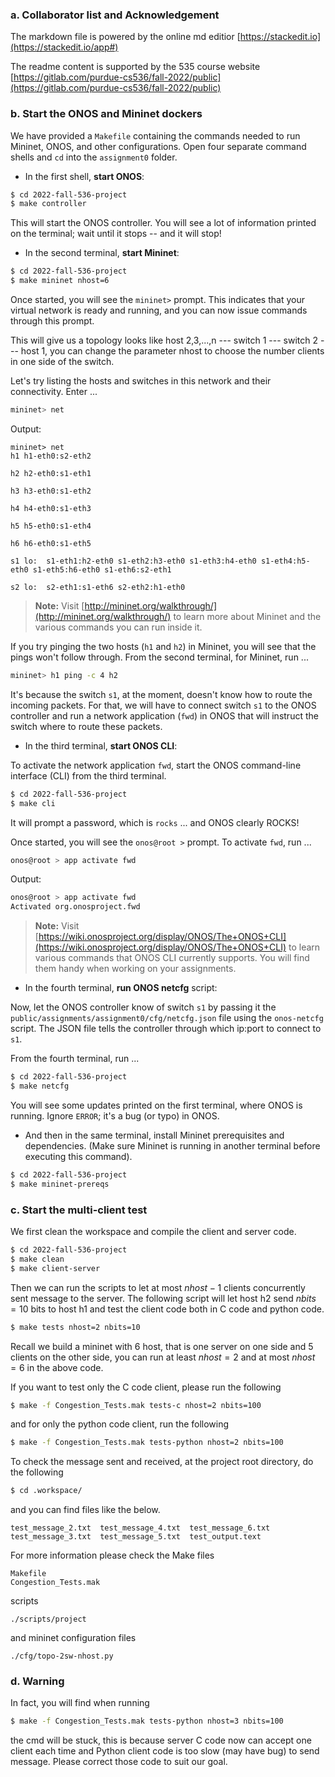 ### a. Collaborator list and Acknowledgement

The markdown file is powered by the online md editior [https://stackedit.io](https://stackedit.io/app#) 

The readme content is supported by the 535 course website [https://gitlab.com/purdue-cs536/fall-2022/public](https://gitlab.com/purdue-cs536/fall-2022/public)

### b. Start the ONOS and Mininet dockers

We have provided a `Makefile` containing the commands needed to run Mininet, ONOS, and other configurations. Open four separate command shells and `cd` into the `assignment0` folder.

* In the first shell, **start ONOS**:

```sh
$ cd 2022-fall-536-project
$ make controller
```

This will start the ONOS controller. You will see a lot of information printed on the terminal; wait until it stops -- and it will stop!

* In the second terminal, **start Mininet**:

```sh
$ cd 2022-fall-536-project
$ make mininet nhost=6
```

Once started, you will see the `mininet>` prompt. This indicates that your virtual network is ready and running, and you can now issue commands through this prompt.

This will give us a topology looks like host 2,3,...,n --- switch 1 --- switch 2 --- host 1, you can change the parameter nhost to choose the number clients in one side of the switch. 

Let's try listing the hosts and switches in this network and their connectivity. Enter ...

```sh
mininet> net
```

Output:
```
mininet> net
h1 h1-eth0:s2-eth2

h2 h2-eth0:s1-eth1

h3 h3-eth0:s1-eth2

h4 h4-eth0:s1-eth3

h5 h5-eth0:s1-eth4

h6 h6-eth0:s1-eth5

s1 lo:  s1-eth1:h2-eth0 s1-eth2:h3-eth0 s1-eth3:h4-eth0 s1-eth4:h5-eth0 s1-eth5:h6-eth0 s1-eth6:s2-eth1

s2 lo:  s2-eth1:s1-eth6 s2-eth2:h1-eth0
```


> **Note:** Visit [http://mininet.org/walkthrough/](http://mininet.org/walkthrough/) to learn more about Mininet and the various commands you can run inside it.

If you try pinging the two hosts (`h1` and `h2`) in Mininet, you will see that the pings won't follow through. From the second terminal, for Mininet, run ...

```sh
mininet> h1 ping -c 4 h2
```

It's because the switch `s1`, at the moment, doesn't know how to route the incoming packets. For that, we will have to connect switch `s1` to the ONOS controller and run a network application (`fwd`) in ONOS that will instruct the switch where to route these packets.

* In the third terminal, **start ONOS CLI**:

To activate the network application `fwd`, start the ONOS command-line interface (CLI) from the third terminal.

```sh
$ cd 2022-fall-536-project
$ make cli 
```

It will prompt a password, which is `rocks` ... and ONOS clearly ROCKS!

Once started, you will see the `onos@root >` prompt. To activate `fwd`, run ...

```sh
onos@root > app activate fwd
```

Output:
``` sh
onos@root > app activate fwd
Activated org.onosproject.fwd
```

> **Note:** Visit [https://wiki.onosproject.org/display/ONOS/The+ONOS+CLI](https://wiki.onosproject.org/display/ONOS/The+ONOS+CLI) to learn various commands that ONOS CLI currently supports. You will find them handy when working on your assignments.

* In the fourth terminal, **run ONOS netcfg** script:

Now, let the ONOS controller know of switch `s1` by passing it the `public/assignments/assignment0/cfg/netcfg.json` file using the `onos-netcfg` script. The JSON file tells the controller through which ip:port to connect to `s1`.

From the fourth terminal, run ...

```sh
$ cd 2022-fall-536-project
$ make netcfg
```

You will see some updates printed on the first terminal, where ONOS is running. Ignore `ERROR`; it's a bug (or typo) in ONOS.

- And then in the same terminal, install Mininet prerequisites and dependencies. (Make sure Mininet is running in another terminal before executing this command).
```sh
$ cd 2022-fall-536-project
$ make mininet-prereqs
```

### c. Start the multi-client test
We first clean the workspace and compile the client and server code.
```sh
$ cd 2022-fall-536-project
$ make clean
$ make client-server
```

Then we can run the scripts to let at most $nhost - 1$ clients concurrently sent message to the server. The following script will let host h2 send $nbits=10$ bits to host h1 and test the client code both in C code and python code. 
```sh
$ make tests nhost=2 nbits=10
```

Recall we build a mininet with 6 host, that is one server on one side and 5 clients on the other side, you can run at least $nhost=2$ and at most $nhost=6$ in the above code.

If you want to test only the C code client, please run the following
```sh
$ make -f Congestion_Tests.mak tests-c nhost=2 nbits=100
```

and for only the python code client, run the following
```sh
$ make -f Congestion_Tests.mak tests-python nhost=2 nbits=100
```

To check the message sent and received, at the project root directory, do the following
```sh
$ cd .workspace/
```
and you can find files like the below.
```
test_message_2.txt  test_message_4.txt  test_message_6.txt
test_message_3.txt  test_message_5.txt  test_output.text
```

For more information please check the Make files
```
Makefile 
Congestion_Tests.mak
```
scripts
```
./scripts/project
```
and mininet configuration files
```
./cfg/topo-2sw-nhost.py
```

### d. Warning
In fact, you will find when running 
```sh
$ make -f Congestion_Tests.mak tests-python nhost=3 nbits=100
```
the cmd will be stuck, this is because server C code now can accept one client each time and Python client code is too slow (may have bug) to send message. Please correct those code to suit our goal. 



